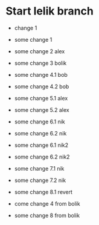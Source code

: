 # Start lelik branch

* change 1
* some change 1 
* some change 2 alex
* some change 3 bolik
* some change 4.1 bob
* some change 4.2 bob
* some change 5.1 alex
* some change 5.2 alex

* some change 6.1 nik
* some change 6.2 nik
* some change 6.1 nik2
* some change 6.2 nik2
* some change 7.1 nik
* some change 7.2 nik
* some change 8.1 revert

* come change 4 from bolik

* some change 8 from bolik

